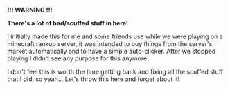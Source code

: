 **!!! WARNING !!!**

**There's a lot of bad/scuffed stuff in here!**

I initially made this for me and some friends use while we were playing on a minecraft rankup server, it was intended to buy things from the server's market automatically and to have a simple auto-clicker. After we stopped playing I didn't see any purpose for this anymore.

I don't feel this is worth the time getting back and fixing all the scuffed stuff that I did, so yeah... Let's throw this here and forget about it!
